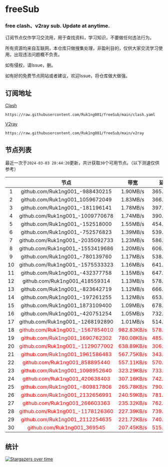# freeSub
### free clash、v2ray sub. Update at anytime.

订阅节点仅作学习交流用，用于查找资料，学习知识，不要做任何违法行为。

所有资源均来自互联网，本仓库只做搜集处理，非盈利目的，仅供大家交流学习使用，出现违法问题概不负责。

如有侵权，请Issue，删。

如有好的免费节点网站或者建议，欢迎Issue，将仓库做大做强。

## 订阅地址
[Clash](https://raw.githubusercontent.com/Ruk1ng001/freeSub/main/clash.yaml)
```
https://raw.githubusercontent.com/Ruk1ng001/freeSub/main/clash.yaml
```
[V2ray](https://raw.githubusercontent.com/Ruk1ng001/freeSub/main/v2ray)
```
https://raw.githubusercontent.com/Ruk1ng001/freeSub/main/v2ray
```

## 节点列表

最近一次于`2024-03-03 20:44:20`更新，共计获取`30`个可用节点。（以下测速仅供参考）

|  | 节点 | 带宽 | 延迟 |
|:-:|:--:|:--:|:--:|
 | 1 | github.com/Ruk1ng001_-988430215 | 1.90MB/s | 365.00ms |
 | 2 | github.com/Ruk1ng001_1059672049 | 1.83MB/s | 366.00ms |
 | 3 | github.com/Ruk1ng001_-181196141 | 1.78MB/s | 397.00ms |
 | 4 | github.com/Ruk1ng001_-1009770678 | 1.74MB/s | 390.00ms |
 | 5 | github.com/Ruk1ng001_-152518000 | 1.55MB/s | 454.00ms |
 | 6 | github.com/Ruk1ng001_-752576823 | 1.39MB/s | 539.00ms |
 | 7 | github.com/Ruk1ng001_-2035092733 | 1.23MB/s | 586.00ms |
 | 8 | github.com/Ruk1ng001_-1553419686 | 1.20MB/s | 606.00ms |
 | 9 | github.com/Ruk1ng001_-780139760 | 1.17MB/s | 538.00ms |
 | 10 | github.com/Ruk1ng001_-1575533323 | 1.16MB/s | 641.00ms |
 | 11 | github.com/Ruk1ng001_-432377758 | 1.15MB/s | 647.00ms |
 | 12 | github.com/Ruk1ng001_418559314 | 1.13MB/s | 578.00ms |
 | 13 | github.com/Ruk1ng001_-823642719 | 1.12MB/s | 666.00ms |
 | 14 | github.com/Ruk1ng001_-197261255 | 1.12MB/s | 653.00ms |
 | 15 | github.com/Ruk1ng001_1873109400 | 1.09MB/s | 678.00ms |
 | 16 | github.com/Ruk1ng001_-420751254 | 1.05MB/s | 732.00ms |
 | 17 | github.com/Ruk1ng001_-1268192890 | 1.01MB/s | 514.00ms |
 | 18 | <font color=red>github.com/Ruk1ng001_-1567854010</font> | <font color=red>982.83KB/s</font> | <font color=red>578.00ms</font> |
 | 19 | <font color=red>github.com/Ruk1ng001_1690762302</font> | <font color=red>780.08KB/s</font> | <font color=red>485.00ms</font> |
 | 20 | <font color=red>github.com/Ruk1ng001_-1129077002</font> | <font color=red>638.89KB/s</font> | <font color=red>306.00ms</font> |
 | 21 | <font color=red>github.com/Ruk1ng001_1961586483</font> | <font color=red>567.75KB/s</font> | <font color=red>343.00ms</font> |
 | 22 | <font color=red>github.com/Ruk1ng001_858895440</font> | <font color=red>557.11KB/s</font> | <font color=red>570.00ms</font> |
 | 23 | <font color=red>github.com/Ruk1ng001_1098952640</font> | <font color=red>323.29KB/s</font> | <font color=red>733.00ms</font> |
 | 24 | <font color=red>github.com/Ruk1ng001_420638403</font> | <font color=red>307.16KB/s</font> | <font color=red>742.00ms</font> |
 | 25 | <font color=red>github.com/Ruk1ng001_-809817806</font> | <font color=red>265.78KB/s</font> | <font color=red>790.00ms</font> |
 | 26 | <font color=red>github.com/Ruk1ng001_2132656991</font> | <font color=red>240.59KB/s</font> | <font color=red>781.00ms</font> |
 | 27 | <font color=red>github.com/Ruk1ng001_266603363</font> | <font color=red>235.32KB/s</font> | <font color=red>762.00ms</font> |
 | 28 | <font color=red>github.com/Ruk1ng001_-1178126360</font> | <font color=red>227.39KB/s</font> | <font color=red>739.00ms</font> |
 | 29 | <font color=red>github.com/Ruk1ng001_2112254635</font> | <font color=red>221.72KB/s</font> | <font color=red>740.00ms</font> |
 | 30 | <font color=red>github.com/Ruk1ng001_369545</font> | <font color=red>207.45KB/s</font> | <font color=red>515.00ms</font> |


## 统计

[![Stargazers over time](https://starchart.cc/Ruk1ng001/freeSub.svg)](https://starchart.cc/Ruk1ng001/freeSub)